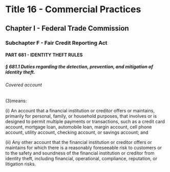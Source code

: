 
# Title 16 - Commercial Practices
## Chapter I - Federal Trade Commission
### Subchapter F - Fair Credit Reporting Act
#### PART 681 - IDENTITY THEFT RULES
##### § 681.1 Duties regarding the detection, prevention, and mitigation of identity theft.
###### Covered account

(3)means:

(i) An account that a financial institution or creditor offers or maintains, primarily for personal, family, or household purposes, that involves or is designed to permit multiple payments or transactions, such as a credit card account, mortgage loan, automobile loan, margin account, cell phone account, utility account, checking account, or savings account; and

(ii) Any other account that the financial institution or creditor offers or maintains for which there is a reasonably foreseeable risk to customers or to the safety and soundness of the financial institution or creditor from identity theft, including financial, operational, compliance, reputation, or litigation risks.
